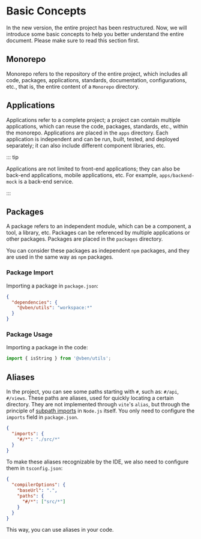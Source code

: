 # Basic Concepts

In the new version, the entire project has been restructured. Now, we will introduce some basic concepts to help you better understand the entire document. Please make sure to read this section first.

## Monorepo

Monorepo refers to the repository of the entire project, which includes all code, packages, applications, standards, documentation, configurations, etc., that is, the entire content of a `Monorepo` directory.

## Applications

Applications refer to a complete project; a project can contain multiple applications, which can reuse the code, packages, standards, etc., within the monorepo. Applications are placed in the `apps` directory. Each application is independent and can be run, built, tested, and deployed separately; it can also include different component libraries, etc.

::: tip

Applications are not limited to front-end applications; they can also be back-end applications, mobile applications, etc. For example, `apps/backend-mock` is a back-end service.

:::

## Packages

A package refers to an independent module, which can be a component, a tool, a library, etc. Packages can be referenced by multiple applications or other packages. Packages are placed in the `packages` directory.

You can consider these packages as independent `npm` packages, and they are used in the same way as `npm` packages.

### Package Import

Importing a package in `package.json`:

```json {3}
{
  "dependencies": {
    "@vben/utils": "workspace:*"
  }
}
```

### Package Usage

Importing a package in the code:

```ts
import { isString } from '@vben/utils';
```

## Aliases

In the project, you can see some paths starting with `#`, such as: `#/api`, `#/views`. These paths are aliases, used for quickly locating a certain directory. They are not implemented through `vite`'s `alias`, but through the principle of [subpath imports](https://nodejs.org/api/packages.html#subpath-imports) in `Node.js` itself. You only need to configure the `imports` field in `package.json`.

```json {3}
{
  "imports": {
    "#/*": "./src/*"
  }
}
```

To make these aliases recognizable by the IDE, we also need to configure them in `tsconfig.json`:

```json {5}
{
  "compilerOptions": {
    "baseUrl": ".",
    "paths": {
      "#/*": ["src/*"]
    }
  }
}
```

This way, you can use aliases in your code.
